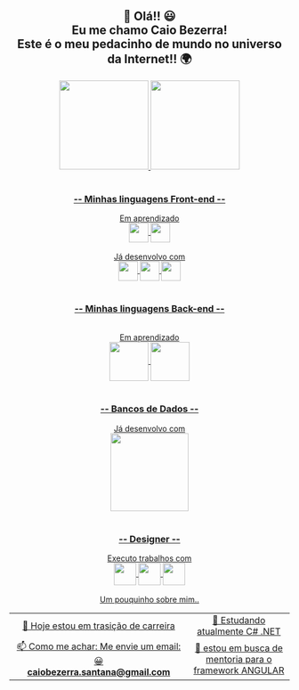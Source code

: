 <h2 align="center"> 🖖 Olá!! 😃 <br> Eu me chamo Caio Bezerra! <br> 
 Este é o meu pedacinho de mundo no universo da Internet!! 🌍 </h2>
 
 <div align="center">
  <a href="https://github.com/SantanaCaio">
    <img height="160em" src="https://github-readme-stats.vercel.app/api?username=SantanaCaio&show_icons=true&theme=dark&include_all_commits=true&count_private=true"/>
    <img height="160em" src="https://github-readme-stats.vercel.app/api/top-langs/?username=SantanaCaio&layout=compact&langs_count=7&theme=dark"/>
</div> <br>


 ### <p align="center">-- Minhas linguagens Front-end -- </p> 
  <div style="display: inline_block" align="center">
Em aprendizado <br>
   <img align="center" alt="" height="35" src="https://img.shields.io/badge/Angular-DD0031?style=for-the-badge&logo=angular&logoColor=white">
   <img align="center" alt="" height="35" src="https://img.shields.io/badge/TypeScript-007ACC?style=for-the-badge&logo=typescript&logoColor=white"><br>
   <br> Já desenvolvo com <br>
   <img align="center" alt="" height="35" src="https://img.shields.io/badge/JavaScript-F7DF1E?style=for-the-badge&logo=javascript&logoColor=black">
   <img align="center" alt="" height="35" src="https://img.shields.io/badge/CSS3-1572B6?style=for-the-badge&logo=css3&logoColor=white">
   <img align="center" alt="" height="35" src="https://img.shields.io/badge/HTML5-E34F26?style=for-the-badge&logo=html5&logoColor=white">
  </div>
 
  <br>
 <h3 align="center">-- Minhas linguagens Back-end -- </h3>
   <div style="display: inline_block" align="center"><br>
Em aprendizado <br>
    <img align="center" alt="" height="70" src="https://img.shields.io/badge/C%23-239120?style=for-the-badge&logo=c-sharp&logoColor=white"> 
   <img align="center" alt="" height="70" src="https://img.shields.io/badge/.NET-5C2D91?style=for-the-badge&logo=.net&logoColor=white"> 
 </div>     <br>
 
 <h3 align="center">-- Bancos de Dados -- </h3>
   <div style="display: inline_block" align="center">
 Já desenvolvo com <br>
   <img align="center" alt="" height="140" src="https://img.shields.io/badge/MySQL-00000F?style=for-the-badge&logo=mysql&logoColor=white"> 
 </div><br>

 <h3 align="center">-- Designer -- </h3> 
   <div style="display: inline_block" align="center">
  Executo trabalhos com <br>
       <img align="center" alt="" height="40" src="https://aleen42.github.io/badges/src/photoshop.svg"> 
       <img align="center" alt="" height="40" src="https://aleen42.github.io/badges/src/after_effects.svg"> 
       <img align="center" alt="" height="40" src="https://aleen42.github.io/badges/src/premiere.svg"> 
   </div>
 <br> 
<table>
 <div align="center">
  <span> Um pouquinho sobre mim.. </span>
 </div>
  <tr >
    <td align="center" width="500px">🔭 Hoje estou em trasição de carreira </td>
    <td align="center" width="500px">🌱 Estudando atualmente C# .NET</td>
  </tr>
  <tr>
    <td align="center">📫 Como me achar: Me envie um email: 😀 <br>
    <strong>caiobezerra.santana@gmail.com<strong> </td>
    <td align="center">🤔 estou em busca de mentoria para o framework ANGULAR </td>
  </tr>
</table>

  
  
  
 
  
